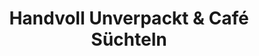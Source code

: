 ---
title: "Handvoll Unverpackt & Café Süchteln"
url: /viersen/handvoll-unverpackt-und-cafe-suechteln/
shop: Lebensmittel
---
